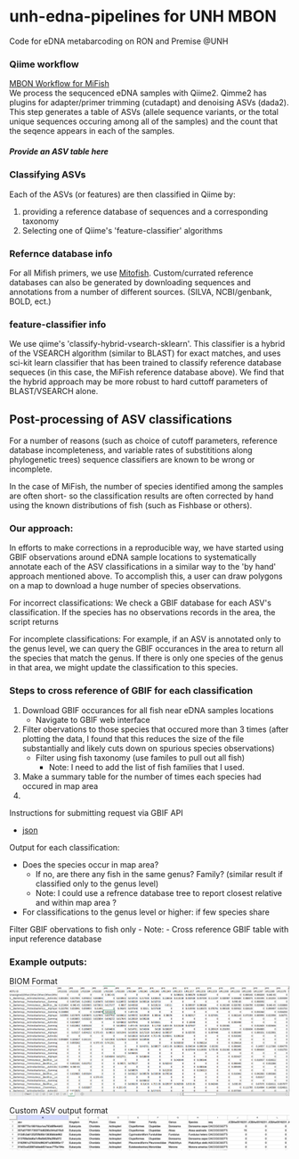 # unh-edna-pipelines for UNH MBON
Code for eDNA metabarcoding on RON and Premise @UNH

### Qiime workflow
[MBON Workflow for MiFish](sh/MBON_Workflow.sh)  
We process the sequcenced eDNA samples with Qiime2. Qimme2 has plugins for adapter/primer trimming (cutadapt) and denoising ASVs (dada2). This step generates a table of ASVs (allele sequence variants, or the total unique sequences occuring among all of the samples) and the count that the seqence appears in each of the samples. 

##### Provide an ASV table here

### Classifying ASVs
Each of the ASVs (or features) are then classified in Qiime by:  
1) providing a reference database of sequences and a corresponding taxonomy
2) Selecting one of Qiime's 'feature-classifier' algorithms  

### Refernce database info  
For all Mifish primers, we use [Mitofish](https://mitofish.aori.u-tokyo.ac.jp/download/). Custom/currated reference databases can also be generated by downloading sequences and annotations from a number of different sources. (SILVA, NCBI/genbank, BOLD, ect.)

### feature-classifier info  
We use qiime's 'classify-hybrid-vsearch-sklearn'. This classifier is a hybrid of the VSEARCH algorithm (similar to BLAST) for exact matches, and uses sci-kit learn classifier that has been trained to classify reference database sequeces (in this case, the MiFish reference database above). We find that the hybrid approach may be more robust to hard cuttoff parameters of BLAST/VSEARCH alone. 

## Post-processing of ASV classifications
For a number of reasons (such as choice of cutoff parameters, reference database incompleteness, and variable rates of substititions along phylogenetic trees) sequence classifiers are known to be wrong or incomplete. 

In the case of MiFish, the number of species identified among the samples are often short- so the classification results are often corrected by hand using the known distributions of fish (such as Fishbase or others). 

### Our approach:  
In efforts to make corrections in a reproducible way, we have started using GBIF observations around eDNA sample locations to systematically annotate each of the ASV classifications in a similar way to the 'by hand' approach mentioned above. To accomplish this, a user can draw polygons on a map to download a huge number of species observations.

For incorrect classifications: We check a GBIF database for each ASV's classification. If the species has no observations records in the area, the script returns 

For incomplete classifications: For example, if an ASV is annotated only to the genus level, we can query the GBIF occurances in the area to return all the species that match the genus. If there is only one species of the genus in that area, we might update the classification to this species.

### Steps to cross reference of GBIF for each classification
1. Download GBIF occurances for all fish near eDNA samples locations
    - Navigate to GBIF web interface  
2. Filter obervations to those species that occured more than 3 times (after plotting the data, I found that this reduces the size of the file substantially and likely cuts down on spurious species observations)  
    - Filter using fish taxonomy (use familes to pull out all fish)
        - Note: I need to add the list of fish families that I used.
2. Make a summary table for the number of times each species had occured in map area
3.  

Instructions for submitting request via GBIF API
- [json](https://techdocs.gbif.org/en/data-use/api-downloads.html)


Output for each classification:
- Does the species occur in map area?  
    - If no, are there any fish in the same genus? Family? (similar result if classified only to the genus level)  
    - Note: I could use a refrence database tree to report closest relative and within map area ? 
- For classifications to the genus level or higher: if few species share 


Filter GBIF obervations to fish only
    - Note: 
    - Cross reference GBIF table with input reference database

### Example outputs:    
BIOM Format  
![BIOM Format](images/qiime-biom.png)  

Custom ASV output format  
![custom format](images/custom.png)  